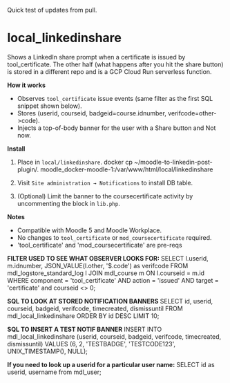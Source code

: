 Quick test of updates from pull. 
# local_linkedinshare

Shows a LinkedIn share prompt when a certificate is issued by tool_certificate. The other half (what happens after you hit the share button) is stored in a different repo and is a GCP Cloud Run serverless function.

**How it works**
- Observes `tool_certificate` issue events (same filter as the first SQL snippet shown below).
- Stores (userid, courseid, badgeid=course.idnumber, verifcode=other->code).
- Injects a top-of-body banner for the user with a Share button and Not now.

**Install**
1. Place in `local/linkedinshare`.
     docker cp ~/moodle-to-linkedin-post-plugin/. moodle_docker-moodle-1:/var/www/html/local/linkedinshare

3. Visit `Site administration → Notifications` to install DB table.
4. (Optional) Limit the banner to the coursecertificate activity by uncommenting the block in `lib.php`.

**Notes**
- Compatible with Moodle 5 and Moodle Workplace.
- No changes to `tool_certificate` or `mod_coursecertificate` required.
- 'tool_certificate' and 'mod_coursecertificate' are pre-reqs


**FILTER USED TO SEE WHAT OBSERVER LOOKS FOR:**
SELECT l.userid, m.idnumber, JSON_VALUE(l.other, '$.code') as verifcode
FROM mdl_logstore_standard_log l
JOIN  mdl_course m
ON l.courseid = m.id
WHERE component = 'tool_certificate'
AND action = 'issued'
AND target = 'certificate'
and courseid <> 0;

**SQL TO LOOK AT STORED NOTIFICATION BANNERS**
SELECT id, userid, courseid, badgeid, verifcode, timecreated, dismissuntil
FROM mdl_local_linkedinshare
ORDER BY id DESC
LIMIT 10;

**SQL TO INSERT A TEST NOTIF BANNER**
INSERT INTO mdl_local_linkedinshare (userid, courseid, badgeid, verifcode, timecreated, dismissuntil)
VALUES (6, 2, 'TESTBADGE', 'TESTCODE123', UNIX_TIMESTAMP(), NULL);

**If you need to look up a userid for a particular user name:**
SELECT id as userid, username from mdl_user;
